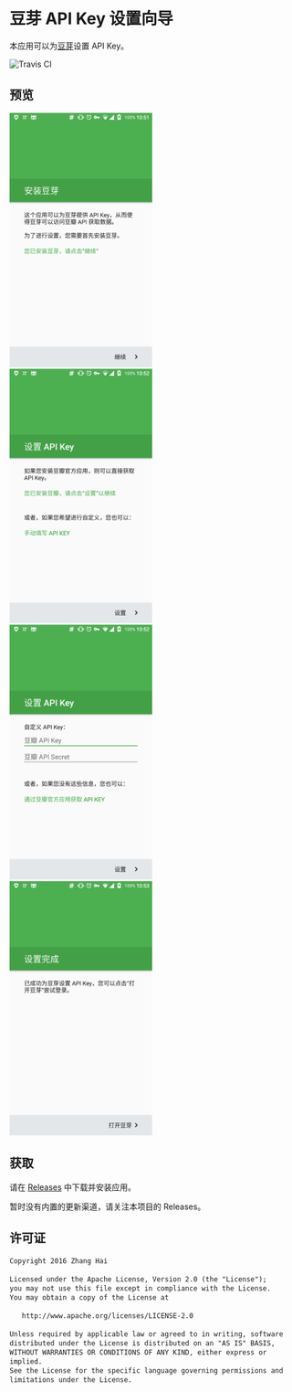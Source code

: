 # 豆芽 API Key 设置向导

本应用可以为[豆芽](https://github.com/DreaminginCodeZH/Douya)设置 API Key。

![Travis CI](https://travis-ci.org/DreaminginCodeZH/DouyaApiKey.svg)

## 预览

<p><img src="screenshot/00-install-douya.png" width="49.7%" />
<img src="screenshot/01-api-key-douban.png" width="49.7%" />
<img src="screenshot/02-api-key-custom.png" width="49.7%" />
<img src="screenshot/03-finish.png" width="49.7%" /></p>

## 获取

请在 [Releases](https://github.com/DreaminginCodeZH/DouyaApiKey/releases) 中下载并安装应用。

暂时没有内置的更新渠道，请关注本项目的 Releases。

## 许可证

```
Copyright 2016 Zhang Hai

Licensed under the Apache License, Version 2.0 (the "License");
you may not use this file except in compliance with the License.
You may obtain a copy of the License at

   http://www.apache.org/licenses/LICENSE-2.0

Unless required by applicable law or agreed to in writing, software
distributed under the License is distributed on an "AS IS" BASIS,
WITHOUT WARRANTIES OR CONDITIONS OF ANY KIND, either express or implied.
See the License for the specific language governing permissions and
limitations under the License.
```
